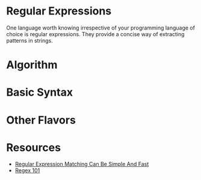 # Regular Expressions

One language worth knowing irrespective of your programming language of choice is regular expressions. They provide a concise way of extracting patterns in strings.

# Algorithm

# Basic Syntax

# Other Flavors

# Resources

- [Regular Expression Matching Can Be Simple And Fast](https://swtch.com/~rsc/regexp/regexp1.html)
- [Regex 101](https://regex101.com/)
